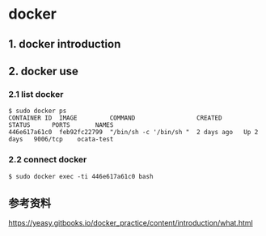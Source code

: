 # docker

## 1. docker introduction 



## 2. docker use
### 2.1 list docker

	$ sudo docker ps
	CONTAINER ID  IMAGE         COMMAND                 CREATED      STATUS      PORTS       NAMES
	446e617a61c0  feb92fc22799  "/bin/sh -c '/bin/sh "  2 days ago   Up 2 days   9006/tcp    ocata-test

### 2.2 connect docker

	$ sudo docker exec -ti 446e617a61c0 bash



## 参考资料
https://yeasy.gitbooks.io/docker_practice/content/introduction/what.html